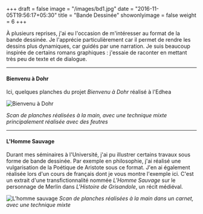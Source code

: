+++
draft = false
image = "/images/bd1.jpg"
date = "2016-11-05T19:56:17+05:30"
title = "Bande Dessinée"
showonlyimage = false
weight = 6
+++

À plusieurs reprises, j'ai eu l'occasion de m'intéresser au format de la bande dessinée. Je l'apprécie particulièrement car il permet de rendre les dessins plus dynamiques, car guidés par une narration. Je suis beaucoup inspirée de certains romans graphiques : j'essaie de raconter en mettant très peu de texte et de dialogue.  
  
---

#### Bienvenu à Dohr

Ici, quelques planches du projet _Bienvenu à Dohr_ réalisé à l'Edhea

![Bienvenu à Dohr](/images/bd.2.5.png "Planches BD Bienvenu à Dohr") 


_Scan de planches réalisées à la main, avec une technique mixte principalement réalisée avec des feutres_  

---
#### L'Homme Sauvage

Durant mes séminaires à l'Université, j'ai pu illustrer certains travaux sous forme de bande dessinée. Par exemple en philosophie, j'ai réalisé une vulgarisation de la Poétique de Aristote sous ce format. J'en ai également réalisée lors d'un cours de français dont je vous montre l'exemple ici. C'est un extrait d'une transfictionnalité nommée _L'Homme Sauvage_ sur le personnage de Merlin dans _L'Histoire de Grisandole_, un récit médiéval. 

![L'homme sauvage](/images/bd.3.3.png "Extrait de l'Homme Sauvage") 
_Scan de planches réalisées à la main dans un carnet, avec une technique mixte_


